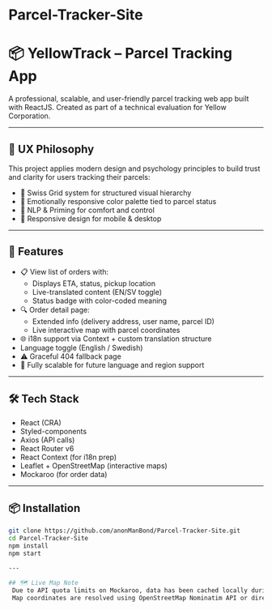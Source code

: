 # Parcel-Tracker-Site

# 📦 YellowTrack – Parcel Tracking App

A professional, scalable, and user-friendly parcel tracking web app built with ReactJS. Created as part of a technical evaluation for Yellow Corporation.

---

## 🧠 UX Philosophy

This project applies modern design and psychology principles to build trust and clarity for users tracking their parcels:

- 🎯 Swiss Grid system for structured visual hierarchy
- 🎨 Emotionally responsive color palette tied to parcel status
- 🧠 NLP & Priming for comfort and control
- 📱 Responsive design for mobile & desktop

---

## 🚀 Features

- 📋 View list of orders with:
  - Displays ETA, status, pickup location
  - Live-translated content (EN/SV toggle)
  - Status badge with color-coded meaning
- 🔍 Order detail page:
  - Extended info (delivery address, user name, parcel ID)
  - Live interactive map with parcel coordinates
- 🌐 i18n support via Context + custom translation structure
- Language toggle (English / Swedish)
- ⚠️ Graceful 404 fallback page
- 💬 Fully scalable for future language and region support

---

## 🛠 Tech Stack

- React (CRA)
- Styled-components
- Axios (API calls)
- React Router v6
- React Context (for i18n prep)
- Leaflet + OpenStreetMap (interactive maps)
- Mockaroo (for order data)

---

## 📦 Installation

```bash
git clone https://github.com/anonManBond/Parcel-Tracker-Site.git
cd Parcel-Tracker-Site
npm install
npm start

---

## 🗺 Live Map Note
 Due to API quota limits on Mockaroo, data has been cached locally during development (/public/mock-orders.json).
 Map coordinates are resolved using OpenStreetMap Nominatim API or directly from location_coordinate_latitude/longitude fields provided in the dataset.

